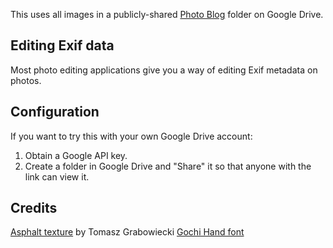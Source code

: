 This uses all images in a publicly-shared [Photo Blog](https://drive.google.com/drive/folders/14ItmduevPs0MwFvCWHCiyHJicV5S-YTc?usp=sharing) folder on Google Drive.

## Editing Exif data

Most photo editing applications give you a way of editing Exif metadata on photos.

## Configuration

If you want to try this with your own Google Drive account:

1. Obtain a Google API key.
1. Create a folder in Google Drive and "Share" it so that anyone with the link can view it.

## Credits

[Asphalt texture](http://wildtextures.com/free-textures/dark-asphalt-seamless-texture/) by Tomasz Grabowiecki
[Gochi Hand font](https://fonts.google.com/specimen/Gochi+Hand)
